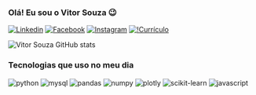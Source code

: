 
### Olá! Eu sou o Vitor Souza 😉

[![Linkedin](https://img.shields.io/badge/LinkedIn-0077B5?style=for-the-badge&logo=linkedin&logoColor=white)](https://www.linkedin.com/in/vitorhugossouza/) [![Facebook](https://img.shields.io/badge/Facebook-1877F2?style=for-the-badge&logo=facebook&logoColor=white)](https://www.facebook.com/vitorugoo.kta) [![Instagram](https://img.shields.io/badge/Instagram-E4405F?style=for-the-badge&logo=instagram&logoColor=white)](https://www.instagram.com/viitorsouza10/) [![!Currículo](https://img.shields.io/badge/website-000000?style=for-the-badge&logo=About.me&logoColor=white)](https://vitorhssouza.github.io/#home)

![Vitor Souza GitHub stats](https://github-readme-stats.vercel.app/api?username=vitorhssouza&show_icons=true&theme=dark)


### Tecnologias que uso no meu dia

<div> 
    <!-- style="display: inline_block"><br/> -->
    <img align="center" alt="python" src="https://img.shields.io/badge/Python-3776AB?style=for-the-badge&logo=python&logoColor=white"/>
    <img align="center" alt="mysql" src="https://img.shields.io/badge/MySQL-00000F?style=for-the-badge&logo=mysql&logoColor=white"/>
    <img align="center" alt="pandas" src="https://img.shields.io/badge/pandas-%23150458.svg?style=for-the-badge&logo=pandas&logoColor=white"/>
    <img align="center" alt="numpy" src="https://img.shields.io/badge/numpy-%23013243.svg?style=for-the-badge&logo=numpy&logoColor=white"/>
    <img align="center" alt="plotly" src="https://img.shields.io/badge/Plotly-%233F4F75.svg?style=for-the-badge&logo=plotly&logoColor=white"/>
    <img align="center" alt="scikit-learn" src="https://img.shields.io/badge/scikit--learn-%23F7931E.svg?style=for-the-badge&logo=scikit-learn&logoColor=white"/>
    <img align="center" alt="javascript" src="https://img.shields.io/badge/JavaScript-323330?style=for-the-badge&logo=javascript&logoColor=F7DF1"/>
    
</div>





